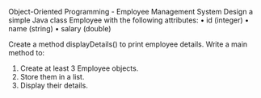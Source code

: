 Object-Oriented Programming - Employee Management System
Design a simple Java class Employee with the following attributes:
• id (integer)
• name (string)
• salary (double)

Create a method displayDetails() to print employee details. Write a main method to:
1. Create at least 3 Employee objects.
2. Store them in a list.
3. Display their details.
